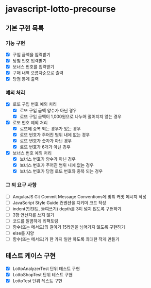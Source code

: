 # javascript-lotto-precourse

## 기본 구현 목록

### 기능 구현

- [x] 구입 금액을 입력받기
- [x] 당첨 번호 입력받기
- [x] 보너스 번호를 입력받기
- [x] 구매 내역 오름차순으로 출력
- [x] 당첨 통계 출력

### 예외 처리

- [x] 로또 구입 번호 예외 처리
  - [x] 로또 구입 금액 양수가 아닌 경우
  - [x] 로또 구입 금액이 1,000원으로 나누어 떨어지지 않는 경우
- [x] 로또 번호 예외 처리
  - [x] 로또에 중복 되는 경우가 있는 경우
  - [x] 로또 번호가 주어진 범위 내에 없는 경우
  - [x] 로또 변호가 숫자가 아닌 경우
  - [x] 로또 번호가 6개가 아닌 경우
- [x] 보너스 번호 예외 처리
  - [x] 보너스 번호가 양수가 아닌 경우
  - [x] 보너스 번호가 주어진 범위 내에 없는 경우
  - [x] 보너스 번호가 당첨 로또 번호와 중복 되는 경우

### 그 외 요구 사항

- [ ] AngularJS Git Commit Message Conventions에 맞춰 커밋 메시지 작성
- [ ] JavaScript Style Guide 컨벤션을 지키며 코드 작성
- [ ] indent(인덴트, 들여쓰기) depth를 3이 넘지 않도록 구현하기
- [ ] 3항 연산자를 쓰지 않기
- [ ] 코드를 깔끔하게 리팩토링
- [ ] 함수(또는 메서드)의 길이가 15라인을 넘어가지 않도록 구현하기
- [ ] else를 지양
- [ ] 함수(또는 메서드)가 한 가지 일만 하도록 최대한 작게 만들기

## 테스트 케이스 구현

- [x] LottoAnalyzerTest 단위 테스트 구현
- [x] LottoShopTest 단위 테스트 구현
- [x] LottoTest 단위 테스트 구현
